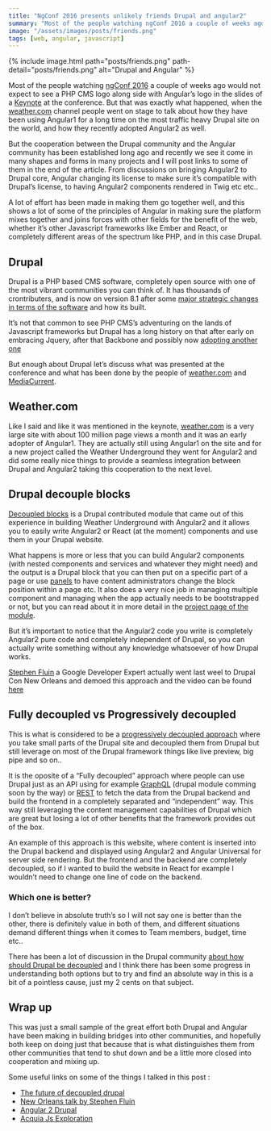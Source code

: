 ```yaml
---
title: "NgConf 2016 presents unlikely friends Drupal and angular2"
summary: "Most of the people watching ngConf 2016 a couple of weeks ago would not expect to see a PHP CMS logo along side with Angular’s logo in the slides of the Keynote"
image: "/assets/images/posts/friends.png"
tags: [web, angular, javascript]
---
```


{% include image.html path="posts/friends.png" path-detail="posts/friends.png" alt="Drupal and Angular" %}

Most of the people watching [ngConf 2016](https://www.ng-conf.org/#/) a couple of weeks ago would not expect to see a PHP CMS logo along side with Angular’s logo in the slides of a [Keynote](https://www.youtube.com/watch?v=gdlpE9vPQFs) at the conference. But that was exactly what happened, when the [weather.com](https://weather.com) channel people went on stage to talk about how they have been using Angular1 for a long time on the most traffic heavy Drupal site on the world, and how they recently adopted Angular2 as well.

But the cooperation between the Drupal community and the Angular community has been established long ago and recently we see it come in many shapes and forms in many projects and I will post links to some of them in the end of the article. From discussions on bringing Angular2 to Drupal core, Angular changing its license to make sure it’s compatible with Drupal’s license, to having Angular2 components rendered in Twig etc etc..

A lot of effort has been made in making them go together well, and this shows a lot of some of the principles of Angular in making sure the platform mixes together and joins forces with other fields for the benefit of the web, whether it’s other Javascript frameworks like Ember and React, or completely different areas of the spectrum like PHP, and in this case Drupal.

## Drupal

Drupal is a PHP based CMS software, completely open source with one of the most vibrant communities you can think of. It has thousands of crontributers, and is now on version 8.1 after some [major strategic changes in terms of the software](https://www.drupal.org/node/1674208) and how its built.

It’s not that common to see PHP CMS’s adventuring on the lands of Javascript frameworks but Drupal has a long history on that after early on embracing Jquery, after that Backbone and possibly now [adopting another one](http://buytaert.net/should-we-decouple-drupal-with-a-client-side-framework)

But enough about Drupal let’s discuss what was presented at the conference and what has been done by the people of [weather.com](https://weather.com) and [MediaCurrent](http://www.mediacurrent.com/).

## Weather.com

Like I said and like it was mentioned in the keynote, [weather.com](https://weather.com) is a very large site with about 100 million page views a month and it was an early adopter of Angular1. They are actually still using Angular1 on the site and for a new project called the Weather Underground they went for Angular2 and did some really nice things to provide a seamless integration between Drupal and Angular2 taking this cooperation to the next level.


## Drupal decouple blocks

[Decoupled blocks](https://www.drupal.org/sandbox/mrjmd/2664138) is a Drupal contributed module that came out of this experience in building Weather Underground with Angular2 and it allows you to easily write Angular2 or React (at the moment) components and use them in your Drupal website.

What happens is more or less that you can build Angular2 components (with nested components and services and whatever they might need) and the output is a Drupal block that you can then put on a specific part of a page or use [panels](https://www.drupal.org/project/panels) to have content administrators change the block position within a page etc. It also does a very nice job in managing multiple component and managing when the app actually needs to be bootstrapped or not, but you can read about it in more detail in the [project page of the module](https://www.drupal.org/sandbox/mrjmd/2664138).

But it’s important to notice that the Angular2 code you write is completely Angular2 pure code and completely independent of Drupal, so you can actually write something without any knowledge whatsoever of how Drupal works.

[Stephen Fluin](https://developers.google.com/experts/people/stephen-fluin) a Google Developer Expert actually went last weel to Drupal Con New Orleans and demoed this approach and the video can be found [here](https://www.youtube.com/watch?v=PGneK_G5zhA&index=20&list=PLpeDXSh4nHjTY67K6N8RZHEiJhQL-dnUf)

## Fully decoupled vs Progressively decoupled

This is what is considered to be a [progressively decoupled approach](http://buytaert.net/the-future-of-decoupled-drupal) where you take small parts of the Drupal site and decoupled them from Drupal but still leverage on most of the Drupal framework things like live preview, big pipe and so on..

It is the oposite of a “Fully decoupled” approach where people can use Drupal just as an API using for example [GraphQL](http://graphql.org/) (drupal module comming soon by the way) or [REST](https://www.drupal.org/developing/api/8/rest) to fetch the data from the Drupal backend and build the frontend in a completely separated and “independent” way. This way still leveraging the content management capabilities of Drupal which are great but losing a lot of other benefits that the framework provides out of the box.

An example of this approach is this website, where content is inserted into the Drupal backend and displayed using Angular2 and Angular Universal for server side rendering. But the frontend and the backend are completely decoupled, so if I wanted to build the website in React for example I wouldn’t need to change one line of code on the backend.


### Which one is better?

I don’t believe in absolute truth’s so I will not say one is better than the other, there is definitely value in both of them, and different situations demand different things when it comes to Team members, budget, time etc..

There has been a lot of discussion in the Drupal community [about how should Drupal be decoupled](http://buytaert.net/how-should-you-decouple-drupal) and I think there has been some progress in understanding both options but to try and find an absolute way in this is a bit of a pointless cause, just my 2 cents on that subject.

## Wrap up

This was just a small sample of the great effort both Drupal and Angular have been making in building bridges into other communities, and hopefully both keep on doing just that because that is what distinguishes them from other communities that tend to shut down and be a little more closed into cooperation and mixing up.

Some useful links on some of the things I talked in this post :

*   [The future of decoupled drupal](http://buytaert.net/the-future-of-decoupled-drupal)
*   [New Orleans talk by Stephen Fluin](https://www.youtube.com/watch?v=PGneK_G5zhA&index=20&list=PLpeDXSh4nHjTY67K6N8RZHEiJhQL-dnUf)
*   [Angular 2 Drupal](https://github.com/manekinekko/angular2-drupal)
*   [Acquia Js Exploration](https://github.com/acquia/js-exploration/)
